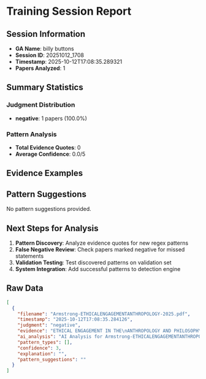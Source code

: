 # Training Session Report

## Session Information
- **GA Name**: billy buttons
- **Session ID**: 20251012_1708
- **Timestamp**: 2025-10-12T17:08:35.289321
- **Papers Analyzed**: 1

## Summary Statistics

### Judgment Distribution
- **negative**: 1 papers (100.0%)

### Pattern Analysis
- **Total Evidence Quotes**: 0
- **Average Confidence**: 0.0/5

## Evidence Examples

## Pattern Suggestions

No pattern suggestions provided.

## Next Steps for Analysis

1. **Pattern Discovery**: Analyze evidence quotes for new regex patterns
2. **False Negative Review**: Check papers marked negative for missed statements  
3. **Validation Testing**: Test discovered patterns on validation set
4. **System Integration**: Add successful patterns to detection engine

## Raw Data

```json
[
  {
    "filename": "Armstrong-ETHICALENGAGEMENTANTHROPOLOGY-2025.pdf",
    "timestamp": "2025-10-12T17:08:35.284126",
    "judgment": "negative",
    "evidence": "ETHICAL ENGAGEMENT IN THE\nANTHROPOLOGY AND PHILOSOPHY\nOF FOOD: COMMUNITY-\u200bBASED\nLEARNING ACROSS DISCIPLINES",
    "ai_analysis": "AI Analysis for Armstrong-ETHICALENGAGEMENTANTHROPOLOGY-2025.pdf\n\nConfidence Level: None (0.000)\nRecommendation: No positionality detected\nPatterns Detected: None\n\n\nNo specific evidence excerpts extracted. Consider manual review of the full paper.\n\n\nAI Recommendation:\nNo clear positionality detected. Recommend categorizing as No positionality statements.",
    "pattern_types": [],
    "confidence": 3,
    "explanation": "",
    "pattern_suggestions": ""
  }
]
```
